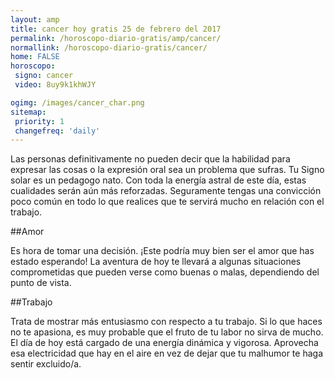 ```yaml
---
layout: amp
title: cancer hoy gratis 25 de febrero del 2017 
permalink: /horoscopo-diario-gratis/amp/cancer/
normallink: /horoscopo-diario-gratis/cancer/
home: FALSE
horoscopo:
 signo: cancer
 video: 8uy9k1khWJY

ogimg: /images/cancer_char.png
sitemap:
 priority: 1
 changefreq: 'daily'
---
```



Las personas definitivamente no pueden decir que la habilidad para expresar las cosas o la expresión oral sea un problema que sufras. Tu Signo solar es un pedagogo nato. Con toda la energía astral de este día, estas cualidades serán aún más reforzadas. Seguramente tengas una convicción poco común en todo lo que realices que te servirá mucho en relación con el trabajo.

##Amor

Es hora de tomar una decisión. ¡Este podría muy bien ser el amor que has estado esperando! La aventura de hoy te llevará a algunas situaciones comprometidas que pueden verse como buenas o malas, dependiendo del punto de vista.

##Trabajo

Trata de mostrar más entusiasmo con respecto a tu trabajo. Si lo que haces no te apasiona, es muy probable que el fruto de tu labor no sirva de mucho. El día de hoy está cargado de una energía dinámica y vigorosa. Aprovecha esa electricidad que hay en el aire en vez de dejar que tu malhumor te haga sentir excluido/a.
